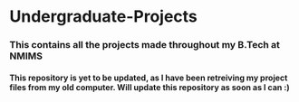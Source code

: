 # Undergraduate-Projects
### This contains all the projects made throughout my B.Tech at NMIMS
#### This repository is yet to be updated, as I have been retreiving my project files from my old computer. Will update this repository as soon as I can :)
